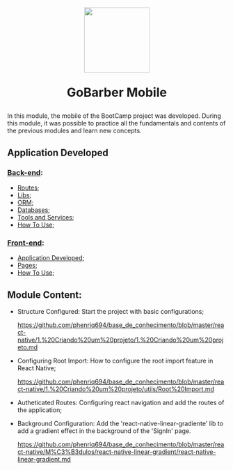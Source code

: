 <h1 align="center">
  <img 
    alt="" src="https://user-images.githubusercontent.com/54601930/87108108-d9208b80-c237-11ea-980a-442177a97f2d.png" 
    width="150px"
  />

  <p>
    GoBarber Mobile
  </p>
</h1>

In this module, the mobile of the BootCamp project was developed. During this module, it was possible to practice all the fundamentals and contents of the previous modules and learn new concepts.

## Application Developed

### [Back-end][backend]:
- [Routes][routes];
- [Libs][libs];
- [ORM][orm];
- [Databases][databases];
- [Tools and Services][tools&services];
- [How To Use][howToUse];

[backend]: https://github.com/phenriq694/GoStack_Modulos/tree/goStack_modulos_2019/module10/backend
[routes]: https://github.com/phenriq694/GoStack_Modulos/tree/goStack_modulos_2019/module10/backend#routes
[libs]: https://github.com/phenriq694/GoStack_Modulos/tree/goStack_modulos_2019/module10/backend#libs
[orm]: https://github.com/phenriq694/GoStack_Modulos/tree/goStack_modulos_2019/module10/backend#orm
[databases]: https://github.com/phenriq694/GoStack_Modulos/tree/goStack_modulos_2019/module10/backend#databases
[tools&services]: https://github.com/phenriq694/GoStack_Modulos/tree/goStack_modulos_2019/module10/backend#tools-and-services
[howToUse]: https://github.com/phenriq694/GoStack_Modulos/tree/goStack_modulos_2019/module10/backend#information_source-how-to-use

### [Front-end][frontend]:
- [Application Developed][application];
- [Pages][pages];
- [How To Use][howToUse];

[frontend]: https://github.com/phenriq694/GoStack_Modulos/tree/goStack_modulos_2019/module10/frontend
[application]: https://github.com/phenriq694/GoStack_Modulos/tree/goStack_modulos_2019/module10/frontend#application-developed
[pages]: https://github.com/phenriq694/GoStack_Modulos/tree/goStack_modulos_2019/module10/frontend#application-developed
[howToUse]: https://github.com/phenriq694/GoStack_Modulos/tree/goStack_modulos_2019/module10/frontend#application-developed

## Module Content:
- Structure Configured: Start the project with basic configurations;

  https://github.com/phenriq694/base_de_conhecimento/blob/master/react-native/1.%20Criando%20um%20projeto/1.%20Criando%20um%20projeto.md

- Configuring Root Import: How to configure the root import feature in React Native;

  https://github.com/phenriq694/base_de_conhecimento/blob/master/react-native/1.%20Criando%20um%20projeto/utils/Root%20Import.md

- Autheticated Routes: Configuring react navigation and add the routes of the application;

- Background Configuration: Add the 'react-native-linear-gradiente' lib to add a gradient effect in the background of the 'SignIn' page. 

  https://github.com/phenriq694/base_de_conhecimento/blob/master/react-native/M%C3%B3dulos/react-native-linear-gradient/react-native-linear-gradient.md

  
